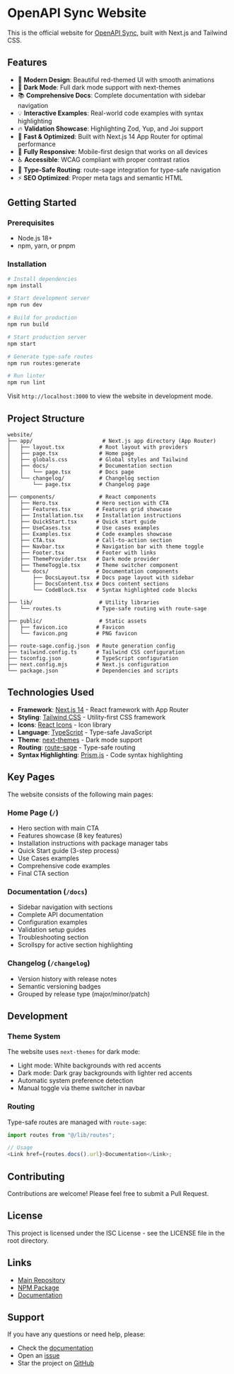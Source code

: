 # OpenAPI Sync Website

This is the official website for [OpenAPI Sync](https://github.com/akintomiwa-fisayo/openapi-sync), built with Next.js and Tailwind CSS.

## Features

- 🎨 **Modern Design**: Beautiful red-themed UI with smooth animations
- 🌙 **Dark Mode**: Full dark mode support with next-themes
- 📚 **Comprehensive Docs**: Complete documentation with sidebar navigation
- 💡 **Interactive Examples**: Real-world code examples with syntax highlighting
- 🔥 **Validation Showcase**: Highlighting Zod, Yup, and Joi support
- 🚀 **Fast & Optimized**: Built with Next.js 14 App Router for optimal performance
- 📱 **Fully Responsive**: Mobile-first design that works on all devices
- ♿ **Accessible**: WCAG compliant with proper contrast ratios
- 🔗 **Type-Safe Routing**: route-sage integration for type-safe navigation
- ⚡ **SEO Optimized**: Proper meta tags and semantic HTML

## Getting Started

### Prerequisites

- Node.js 18+
- npm, yarn, or pnpm

### Installation

```bash
# Install dependencies
npm install

# Start development server
npm run dev

# Build for production
npm run build

# Start production server
npm start

# Generate type-safe routes
npm run routes:generate

# Run linter
npm run lint
```

Visit `http://localhost:3000` to view the website in development mode.

## Project Structure

```
website/
├── app/                      # Next.js app directory (App Router)
│   ├── layout.tsx           # Root layout with providers
│   ├── page.tsx             # Home page
│   ├── globals.css          # Global styles and Tailwind
│   ├── docs/                # Documentation section
│   │   └── page.tsx         # Docs page
│   └── changelog/           # Changelog section
│       └── page.tsx         # Changelog page
│
├── components/              # React components
│   ├── Hero.tsx            # Hero section with CTA
│   ├── Features.tsx        # Features grid showcase
│   ├── Installation.tsx    # Installation instructions
│   ├── QuickStart.tsx      # Quick start guide
│   ├── UseCases.tsx        # Use cases examples
│   ├── Examples.tsx        # Code examples showcase
│   ├── CTA.tsx             # Call-to-action section
│   ├── Navbar.tsx          # Navigation bar with theme toggle
│   ├── Footer.tsx          # Footer with links
│   ├── ThemeProvider.tsx   # Dark mode provider
│   ├── ThemeToggle.tsx     # Theme switcher component
│   └── docs/               # Documentation components
│       ├── DocsLayout.tsx  # Docs page layout with sidebar
│       ├── DocsContent.tsx # Docs content sections
│       └── CodeBlock.tsx   # Syntax highlighted code blocks
│
├── lib/                     # Utility libraries
│   └── routes.ts           # Type-safe routing with route-sage
│
├── public/                  # Static assets
│   ├── favicon.ico         # Favicon
│   └── favicon.png         # PNG favicon
│
├── route-sage.config.json  # Route generation config
├── tailwind.config.ts      # Tailwind CSS configuration
├── tsconfig.json           # TypeScript configuration
├── next.config.mjs         # Next.js configuration
└── package.json            # Dependencies and scripts
```

## Technologies Used

- **Framework**: [Next.js 14](https://nextjs.org/) - React framework with App Router
- **Styling**: [Tailwind CSS](https://tailwindcss.com/) - Utility-first CSS framework
- **Icons**: [React Icons](https://react-icons.github.io/react-icons/) - Icon library
- **Language**: [TypeScript](https://www.typescriptlang.org/) - Type-safe JavaScript
- **Theme**: [next-themes](https://github.com/pacocoursey/next-themes) - Dark mode support
- **Routing**: [route-sage](https://www.npmjs.com/package/route-sage) - Type-safe routing
- **Syntax Highlighting**: [Prism.js](https://prismjs.com/) - Code syntax highlighting

## Key Pages

The website consists of the following main pages:

### Home Page (`/`)

- Hero section with main CTA
- Features showcase (8 key features)
- Installation instructions with package manager tabs
- Quick Start guide (3-step process)
- Use Cases examples
- Comprehensive code examples
- Final CTA section

### Documentation (`/docs`)

- Sidebar navigation with sections
- Complete API documentation
- Configuration examples
- Validation setup guides
- Troubleshooting section
- Scrollspy for active section highlighting

### Changelog (`/changelog`)

- Version history with release notes
- Semantic versioning badges
- Grouped by release type (major/minor/patch)

## Development

### Theme System

The website uses `next-themes` for dark mode:

- Light mode: White backgrounds with red accents
- Dark mode: Dark gray backgrounds with lighter red accents
- Automatic system preference detection
- Manual toggle via theme switcher in navbar

### Routing

Type-safe routes are managed with `route-sage`:

```typescript
import routes from "@/lib/routes";

// Usage
<Link href={routes.docs().url}>Documentation</Link>;
```

## Contributing

Contributions are welcome! Please feel free to submit a Pull Request.

## License

This project is licensed under the ISC License - see the LICENSE file in the root directory.

## Links

- [Main Repository](https://github.com/akintomiwa-fisayo/openapi-sync)
- [NPM Package](https://www.npmjs.com/package/openapi-sync)
- [Documentation](/docs)

## Support

If you have any questions or need help, please:

- Check the [documentation](/docs)
- Open an [issue](https://github.com/akintomiwa-fisayo/openapi-sync/issues)
- Star the project on [GitHub](https://github.com/akintomiwa-fisayo/openapi-sync)
